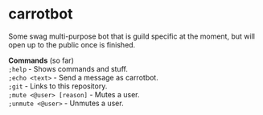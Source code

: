 # carrotbot

Some swag multi-purpose bot that is guild specific at the moment, but will open up to the public once is finished.


**Commands** (so far)  
`;help` - Shows commands and stuff.  
`;echo <text>` - Send a message as carrotbot.  
`;git` - Links to this repository.  
`;mute <@user> [reason]` - Mutes a user.  
`;unmute <@user>` - Unmutes a user.  
